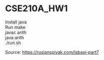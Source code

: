 # CSE210A_HW1
Install java </br>
Run make </br>
javac arith </br>
java arith </br>
./run.sh </br>


Source: https://ruslanspivak.com/lsbasi-part7
